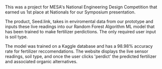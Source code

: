This was a project for MESA's National Engineering Design Competition that earned us 1st place at Nationals for our Symposium presentation.

The product, Seed.link, takes in enviromental data from our prototype and inputs these live readings into our Random Forest Algorithm ML model that has been trained to make fertilizer perdictions.
The only required user input is soil type. 

The model was trained on a Kaggle database and has a 98.98% accuracy rate for fertilizer reccomendations. The website displays the live sensor readings, soil type, and once the user clicks 'perdict'
the predicted fertilizer and associated organic alternatives. 
